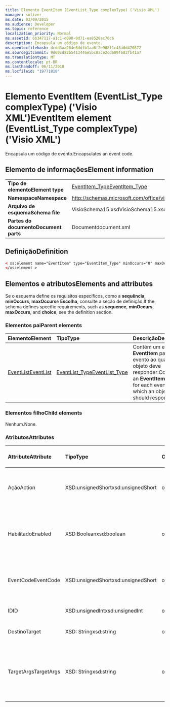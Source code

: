 ```yaml
---
title: Elemento EventItem (EventList_Type complexType) ('Visio XML')
manager: soliver
ms.date: 03/09/2015
ms.audience: Developer
ms.topic: reference
localization_priority: Normal
ms.assetid: 6b347117-a1c1-d090-0d71-ea8528ac70c6
description: Encapsula um código de evento.
ms.openlocfilehash: dcdd3aa264e8ddfb1aa6f2e908f1c43a0d470872
ms.sourcegitcommit: 9d60cd82b5413446e5bc8ace2cd689f683fb41a7
ms.translationtype: MT
ms.contentlocale: pt-BR
ms.lasthandoff: 06/11/2018
ms.locfileid: "19771818"
---
```

# <a name="eventitem-element-eventlisttype-complextype-visio-xml"></a><span data-ttu-id="8c725-103">Elemento EventItem (EventList_Type complexType) ('Visio XML')</span><span class="sxs-lookup"><span data-stu-id="8c725-103">EventItem element (EventList_Type complexType) ('Visio XML')</span></span>

<span data-ttu-id="8c725-104">Encapsula um código de evento.</span><span class="sxs-lookup"><span data-stu-id="8c725-104">Encapsulates an event code.</span></span>
  
## <a name="element-information"></a><span data-ttu-id="8c725-105">Elemento de informações</span><span class="sxs-lookup"><span data-stu-id="8c725-105">Element information</span></span>

|||
|:-----|:-----|
|<span data-ttu-id="8c725-106">**Tipo de elemento**</span><span class="sxs-lookup"><span data-stu-id="8c725-106">**Element type**</span></span> <br/> |[<span data-ttu-id="8c725-107">EventItem_Type</span><span class="sxs-lookup"><span data-stu-id="8c725-107">EventItem_Type</span></span>](eventitem_type-complextypevisio-xml.md) <br/> |
|<span data-ttu-id="8c725-108">**Namespace**</span><span class="sxs-lookup"><span data-stu-id="8c725-108">**Namespace**</span></span> <br/> |http://schemas.microsoft.com/office/visio/2012/main  <br/> |
|<span data-ttu-id="8c725-109">**Arquivo de esquema**</span><span class="sxs-lookup"><span data-stu-id="8c725-109">**Schema file**</span></span> <br/> |<span data-ttu-id="8c725-110">VisioSchema15.xsd</span><span class="sxs-lookup"><span data-stu-id="8c725-110">VisioSchema15.xsd</span></span>  <br/> |
|<span data-ttu-id="8c725-111">**Partes do documento**</span><span class="sxs-lookup"><span data-stu-id="8c725-111">**Document parts**</span></span> <br/> |<span data-ttu-id="8c725-112">Document</span><span class="sxs-lookup"><span data-stu-id="8c725-112">document.xml</span></span>  <br/> |
   
## <a name="definition"></a><span data-ttu-id="8c725-113">Definição</span><span class="sxs-lookup"><span data-stu-id="8c725-113">Definition</span></span>

```XML
< xs:element name="EventItem" type="EventItem_Type" minOccurs="0" maxOccurs="unbounded" >
</xs:element >
```

## <a name="elements-and-attributes"></a><span data-ttu-id="8c725-114">Elementos e atributos</span><span class="sxs-lookup"><span data-stu-id="8c725-114">Elements and attributes</span></span>

<span data-ttu-id="8c725-115">Se o esquema define os requisitos específicos, como a **sequência**, **minOccurs**, **maxOccurs**e **Escolha**, consulte a seção de definição.</span><span class="sxs-lookup"><span data-stu-id="8c725-115">If the schema defines specific requirements, such as **sequence**, **minOccurs**, **maxOccurs**, and **choice**, see the definition section.</span></span> 
  
### <a name="parent-elements"></a><span data-ttu-id="8c725-116">Elementos pai</span><span class="sxs-lookup"><span data-stu-id="8c725-116">Parent elements</span></span>

|<span data-ttu-id="8c725-117">**Elemento**</span><span class="sxs-lookup"><span data-stu-id="8c725-117">**Element**</span></span>|<span data-ttu-id="8c725-118">**Tipo**</span><span class="sxs-lookup"><span data-stu-id="8c725-118">**Type**</span></span>|<span data-ttu-id="8c725-119">**Descrição**</span><span class="sxs-lookup"><span data-stu-id="8c725-119">**Description**</span></span>|
|:-----|:-----|:-----|
|[<span data-ttu-id="8c725-120">EventList</span><span class="sxs-lookup"><span data-stu-id="8c725-120">EventList</span></span>](eventlist-element-visiodocument_type-complextypevisio-xml.md) <br/> |[<span data-ttu-id="8c725-121">EventList_Type</span><span class="sxs-lookup"><span data-stu-id="8c725-121">EventList_Type</span></span>](eventlist_type-complextypevisio-xml.md) <br/> |<span data-ttu-id="8c725-122">Contém um elemento **EventItem** para cada evento ao qual um objeto deve responder.</span><span class="sxs-lookup"><span data-stu-id="8c725-122">Contains an **EventItem** element for each event to which an object should respond.</span></span>  <br/> |
   
### <a name="child-elements"></a><span data-ttu-id="8c725-123">Elementos filho</span><span class="sxs-lookup"><span data-stu-id="8c725-123">Child elements</span></span>

<span data-ttu-id="8c725-124">Nenhum.</span><span class="sxs-lookup"><span data-stu-id="8c725-124">None.</span></span>
  
### <a name="attributes"></a><span data-ttu-id="8c725-125">Atributos</span><span class="sxs-lookup"><span data-stu-id="8c725-125">Attributes</span></span>

|<span data-ttu-id="8c725-126">**Attribute**</span><span class="sxs-lookup"><span data-stu-id="8c725-126">**Attribute**</span></span>|<span data-ttu-id="8c725-127">**Tipo**</span><span class="sxs-lookup"><span data-stu-id="8c725-127">**Type**</span></span>|<span data-ttu-id="8c725-128">**Obrigatório**</span><span class="sxs-lookup"><span data-stu-id="8c725-128">**Required**</span></span>|<span data-ttu-id="8c725-129">**Descrição**</span><span class="sxs-lookup"><span data-stu-id="8c725-129">**Description**</span></span>|<span data-ttu-id="8c725-130">**Valores possíveis**</span><span class="sxs-lookup"><span data-stu-id="8c725-130">**Possible values**</span></span>|
|:-----|:-----|:-----|:-----|:-----|
|<span data-ttu-id="8c725-131">Ação</span><span class="sxs-lookup"><span data-stu-id="8c725-131">Action</span></span>  <br/> |<span data-ttu-id="8c725-132">XSD:unsignedShort</span><span class="sxs-lookup"><span data-stu-id="8c725-132">xsd:unsignedShort</span></span>  <br/> |<span data-ttu-id="8c725-133">obrigatório</span><span class="sxs-lookup"><span data-stu-id="8c725-133">required</span></span>  <br/> |<span data-ttu-id="8c725-134">Especifica o código de ação do elemento **EventItem** pai.</span><span class="sxs-lookup"><span data-stu-id="8c725-134">Specifies the action code of the parent **EventItem** element.</span></span>  <br/> |<span data-ttu-id="8c725-135">Valores do tipo xsd:unsignedShort.</span><span class="sxs-lookup"><span data-stu-id="8c725-135">Values of the xsd:unsignedShort type.</span></span>  <br/> |
|<span data-ttu-id="8c725-136">Habilitado</span><span class="sxs-lookup"><span data-stu-id="8c725-136">Enabled</span></span>  <br/> |<span data-ttu-id="8c725-137">XSD:Boolean</span><span class="sxs-lookup"><span data-stu-id="8c725-137">xsd:boolean</span></span>  <br/> |<span data-ttu-id="8c725-138">opcional</span><span class="sxs-lookup"><span data-stu-id="8c725-138">optional</span></span>  <br/> |<span data-ttu-id="8c725-139">Representa um sinalizador que indica se o evento está habilitado ou desabilitado.</span><span class="sxs-lookup"><span data-stu-id="8c725-139">Represents a flag indicating if the event is enabled or disabled.</span></span>  <br/> |<span data-ttu-id="8c725-140">Valores do tipo xsd:boolean.</span><span class="sxs-lookup"><span data-stu-id="8c725-140">Values of the xsd:boolean type.</span></span>  <br/> |
|<span data-ttu-id="8c725-141">EventCode</span><span class="sxs-lookup"><span data-stu-id="8c725-141">EventCode</span></span>  <br/> |<span data-ttu-id="8c725-142">XSD:unsignedShort</span><span class="sxs-lookup"><span data-stu-id="8c725-142">xsd:unsignedShort</span></span>  <br/> |<span data-ttu-id="8c725-143">obrigatório</span><span class="sxs-lookup"><span data-stu-id="8c725-143">required</span></span>  <br/> |<span data-ttu-id="8c725-144">Um código que indica o evento que dispara o complemento.</span><span class="sxs-lookup"><span data-stu-id="8c725-144">A code indicating the event that triggers the add-on.</span></span>  <br/> |<span data-ttu-id="8c725-145">Valores do tipo xsd:unsignedShort.</span><span class="sxs-lookup"><span data-stu-id="8c725-145">Values of the xsd:unsignedShort type.</span></span>  <br/> |
|<span data-ttu-id="8c725-146">ID</span><span class="sxs-lookup"><span data-stu-id="8c725-146">ID</span></span>  <br/> |<span data-ttu-id="8c725-147">XSD:unsignedInt</span><span class="sxs-lookup"><span data-stu-id="8c725-147">xsd:unsignedInt</span></span>  <br/> |<span data-ttu-id="8c725-148">obrigatório</span><span class="sxs-lookup"><span data-stu-id="8c725-148">required</span></span>  <br/> |<span data-ttu-id="8c725-149">A ID do evento.</span><span class="sxs-lookup"><span data-stu-id="8c725-149">The ID of the event.</span></span>  <br/> |<span data-ttu-id="8c725-150">Valores do tipo xsd:unsignedInt.</span><span class="sxs-lookup"><span data-stu-id="8c725-150">Values of the xsd:unsignedInt type.</span></span>  <br/> |
|<span data-ttu-id="8c725-151">Destino</span><span class="sxs-lookup"><span data-stu-id="8c725-151">Target</span></span>  <br/> |<span data-ttu-id="8c725-152">XSD: String</span><span class="sxs-lookup"><span data-stu-id="8c725-152">xsd:string</span></span>  <br/> |<span data-ttu-id="8c725-153">obrigatório</span><span class="sxs-lookup"><span data-stu-id="8c725-153">required</span></span>  <br/> |<span data-ttu-id="8c725-154">Especifica o destino de um evento.</span><span class="sxs-lookup"><span data-stu-id="8c725-154">Specifies the target of an event.</span></span>  <br/> |<span data-ttu-id="8c725-155">Valores do tipo xsd: String.</span><span class="sxs-lookup"><span data-stu-id="8c725-155">Values of the xsd:string type.</span></span>  <br/> |
|<span data-ttu-id="8c725-156">TargetArgs</span><span class="sxs-lookup"><span data-stu-id="8c725-156">TargetArgs</span></span>  <br/> |<span data-ttu-id="8c725-157">XSD: String</span><span class="sxs-lookup"><span data-stu-id="8c725-157">xsd:string</span></span>  <br/> |<span data-ttu-id="8c725-158">obrigatório</span><span class="sxs-lookup"><span data-stu-id="8c725-158">required</span></span>  <br/> |<span data-ttu-id="8c725-159">Especifica uma cadeia de caracteres que contém os argumentos a serem enviados para o destino de um evento.</span><span class="sxs-lookup"><span data-stu-id="8c725-159">Specifies a string containing arguments to be sent to the target of an event.</span></span>  <br/> |<span data-ttu-id="8c725-160">Valores do tipo xsd: String.</span><span class="sxs-lookup"><span data-stu-id="8c725-160">Values of the xsd:string type.</span></span>  <br/> |
   

